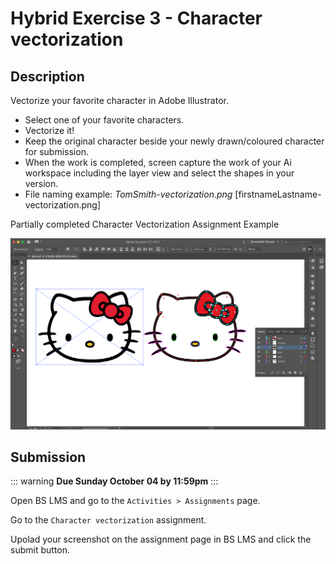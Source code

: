 # Hybrid Exercise 3 - Character vectorization

## Description

Vectorize your favorite character in Adobe Illustrator.

- Select one of your favorite characters. 
- Vectorize it!
- Keep the original character beside your newly drawn/coloured character for submission.
- When the work is completed, screen capture the work of your Ai workspace including the layer view and select the shapes in your version.
- File naming example: *TomSmith-vectorization.png* [firstnameLastname-vectorization.png]

Partially completed Character Vectorization Assignment Example

<img src="../assets/3_character-vectorization-example.png" alt="Character Vectorization Assignment Example">

## Submission

::: warning
**Due Sunday October 04 by 11:59pm**
:::

Open BS LMS and go to the `Activities > Assignments` page.

Go to the `Character vectorization` assignment.

Upolad your screenshot on the assignment page in BS LMS and click the submit button.
